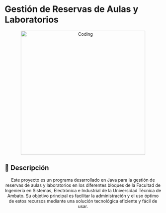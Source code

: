 
# Gestión de Reservas de Aulas y Laboratorios

<p align="center" dir="auto">
<img align="center" alt="Coding" width="400" src="https://cdn.filestackcontent.com/efbSR18hT5uRKuo0zoMA">
  </p>

## 📝 Descripción
<p align="center" dir="auto">
Este proyecto es un programa desarrollado en Java para la gestión de reservas de aulas y laboratorios en los diferentes bloques de la Facultad de Ingeniería en Sistemas, Electrónica e Industrial de la Universidad Técnica de Ambato. Su objetivo principal es facilitar la administración y el uso óptimo de estos recursos mediante una solución tecnológica eficiente y fácil de usar.
</p>

